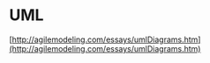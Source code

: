 # UML

[http://agilemodeling.com/essays/umlDiagrams.htm](http://agilemodeling.com/essays/umlDiagrams.htm)
